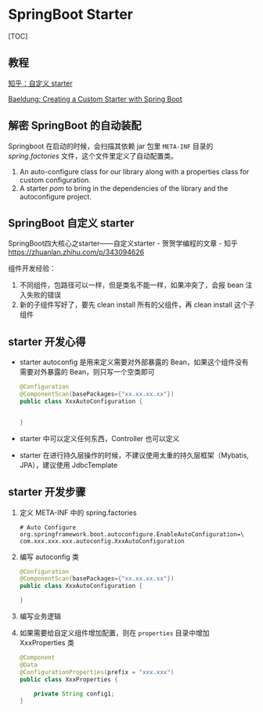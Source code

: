 # SpringBoot Starter

[TOC]

## 教程

[知乎：自定义 starter](https://zhuanlan.zhihu.com/p/343094626)

[Baeldung: Creating a Custom Starter with Spring Boot](https://www.baeldung.com/spring-boot-custom-starter)



## 解密 SpringBoot 的自动装配

Springboot 在启动的时候，会扫描其依赖 jar 包里 `META-INF` 目录的 *spring.factories* 文件，这个文件里定义了自动配置类。

1. An auto-configure class for our library along with a properties class for custom configuration.
2. A starter *pom* to bring in the dependencies of the library and the autoconfigure project.



## SpringBoot 自定义 starter

SpringBoot四大核心之starter——自定义starter - 贺贺学编程的文章 - 知乎 https://zhuanlan.zhihu.com/p/343094626

组件开发经验：

1. 不同组件，包路径可以一样，但是类名不能一样，如果冲突了，会报 bean 注入失败的错误
2. 新的子组件写好了，要先 clean install 所有的父组件，再 clean install 这个子组件



## starter 开发心得

* starter autoconfig 是用来定义需要对外部暴露的 Bean，如果这个组件没有需要对外暴露的 Bean，则只写一个空类即可

  ```java
  @Configuration
  @ComponentScan(basePackages={"xx.xx.xx.xx"})
  public class XxxAutoConfiguration {
  
  
  }
  ```

* starter 中可以定义任何东西，Controller 也可以定义

* starter 在进行持久层操作的时候，不建议使用太重的持久层框架（Mybatis, JPA），建议使用 JdbcTemplate



## starter 开发步骤

1. 定义 META-INF 中的 spring.factories

   ```
   # Auto Configure
   org.springframework.boot.autoconfigure.EnableAutoConfiguration=\
   com.xxx.xxx.xxx.autoconfig.XxxAutoConfiguration
   ```

2. 编写 autoconfig 类

   ```java
   @Configuration
   @ComponentScan(basePackages={"xx.xx.xx.xx"})
   public class XxxAutoConfiguration {
   
   }
   ```

3. 编写业务逻辑

   

4. 如果需要给自定义组件增加配置，则在 `properties` 目录中增加 XxxProperties 类

   ```java
   @Component
   @Data
   @ConfigurationProperties(prefix = "xxx.xxx")
   public class XxxProperties {
   
       private String config1;
   }
   ```

   